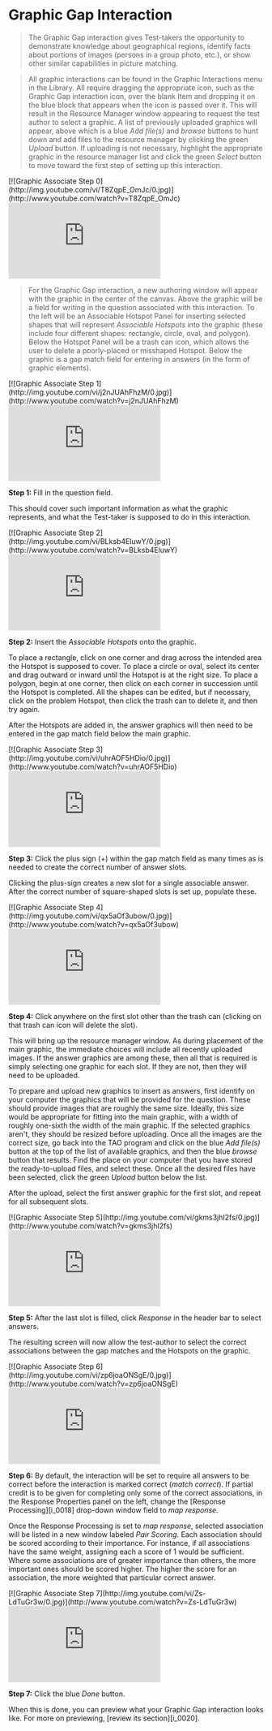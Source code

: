 # Graphic Gap Interaction

>The Graphic Gap interaction gives Test-takers the opportunity to demonstrate knowledge about geographical regions, identify facts about portions of images (persons in a group photo, etc.), or show other similar capabilities in picture matching.

>All graphic interactions can be found in the Graphic Interactions menu in the Library. All require dragging the appropriate icon, such as the Graphic Gap interaction icon, over the blank Item and dropping it on the blue block that appears when the icon is passed over it. This will result in the Resource Manager window appearing to request the test author to select a graphic. A list of previously uploaded graphics will appear, above which is a blue *Add file(s)* and *browse* buttons to hunt down and add files to the resource manager by clicking the green *Upload* button. If uploading is not necessary, highlight the appropriate graphic in the resource manager list and click the green *Select* button to move toward the first step of setting up this interaction.

<div class="hidden-video">
[![Graphic Associate Step 0](http://img.youtube.com/vi/T8ZqpE_OmJc/0.jpg)](http://www.youtube.com/watch?v=T8ZqpE_OmJc)
</div>

<div class='embed-container'><iframe src="https://www.youtube.com/embed/T8ZqpE_OmJc?rel=0" frameborder="0" allowfullscreen="true"></iframe></div>

>For the Graphic Gap interaction, a new authoring window will appear with the graphic in the center of the canvas. Above the graphic will be a field for writing in the question associated with this interaction. To the left will be an Associable Hotspot Panel for inserting selected shapes that will represent *Associable Hotspots* into the graphic (these include four different shapes: rectangle, circle, oval, and polygon). Below the Hotspot Panel will be a trash can icon, which allows the user to delete a poorly-placed or misshaped Hotspot. Below the graphic is a gap match field for entering in answers (in the form of graphic elements).

<div class="hidden-video">
[![Graphic Associate Step 1](http://img.youtube.com/vi/j2nJUAhFhzM/0.jpg)](http://www.youtube.com/watch?v=j2nJUAhFhzM)
</div>

<div class='embed-container'><iframe src="https://www.youtube.com/embed/j2nJUAhFhzM?rel=0" frameborder="0" allowfullscreen="true"></iframe></div>

**Step 1:** Fill in the question field. 

This should cover such important information as what the graphic represents, and what the Test-taker is supposed to do in this interaction.

<div class="hidden-video">
[![Graphic Associate Step 2](http://img.youtube.com/vi/BLksb4EluwY/0.jpg)](http://www.youtube.com/watch?v=BLksb4EluwY)
</div>

<div class='embed-container'><iframe src="https://www.youtube.com/embed/BLksb4EluwY?rel=0" frameborder="0" allowfullscreen="true"></iframe></div>

**Step 2:** Insert the *Associable Hotspots* onto the graphic.

To place a rectangle, click on one corner and drag across the intended area the Hotspot is supposed to cover. To place a circle or oval, select its center and drag outward or inward until the Hotspot is at the right size. To place a polygon, begin at one corner, then click on each corner in succession until the Hotspot is completed. All the shapes can be edited, but if necessary, click on the problem Hotspot, then click the trash can to delete it, and then try again.

After the Hotspots are added in, the answer graphics will then need to be entered in the gap match field below the main graphic.

<div class="hidden-video">
[![Graphic Associate Step 3](http://img.youtube.com/vi/uhrAOF5HDio/0.jpg)](http://www.youtube.com/watch?v=uhrAOF5HDio)
</div>

<div class='embed-container'><iframe src="https://www.youtube.com/embed/uhrAOF5HDio?rel=0" frameborder="0" allowfullscreen="true"></iframe></div>

**Step 3:** Click the plus sign (+) within the gap match field as many times as is needed to create the correct number of answer slots. 

Clicking the plus-sign creates a new slot for a single associable answer. After the correct number of square-shaped slots is set up, populate these. 

<div class="hidden-video">
[![Graphic Associate Step 4](http://img.youtube.com/vi/qx5aOf3ubow/0.jpg)](http://www.youtube.com/watch?v=qx5aOf3ubow)
</div>

<div class='embed-container'><iframe src="https://www.youtube.com/embed/qx5aOf3ubow?rel=0" frameborder="0" allowfullscreen="true"></iframe></div>

**Step 4:** Click anywhere on the first slot other than the trash can (clicking on that trash can icon will delete the slot). 

This will bring up the resource manager window. As during placement of the main graphic, the immediate choices will include all recently uploaded images. If the answer graphics are among these, then all that is required is simply selecting one graphic for each slot. If they are not, then they will need to be uploaded.

To prepare and upload new graphics to insert as answers, first identify on your computer the graphics that will be provided for the question. These should provide images that are roughly the same size. Ideally, this size would be appropriate for fitting into the main graphic, with a width of roughly one-sixth the width of the main graphic. If the selected graphics aren't, they should be resized before uploading. Once all the images are the correct size, go back into the TAO program and click on the blue *Add file(s)* button at the top of the list of available graphics, and then the blue *browse* button that results. Find the place on your computer that you have stored the ready-to-upload files, and select these. Once all the desired files have been selected, click the green *Upload* button below the list.

After the upload, select the first answer graphic for the first slot, and repeat for all subsequent slots.

<div class="hidden-video">
[![Graphic Associate Step 5](http://img.youtube.com/vi/gkms3jhI2fs/0.jpg)](http://www.youtube.com/watch?v=gkms3jhI2fs)
</div>

<div class='embed-container'><iframe src="https://www.youtube.com/embed/gkms3jhI2fs?rel=0" frameborder="0" allowfullscreen="true"></iframe></div>

**Step 5:** After the last slot is filled, click *Response* in the header bar to select answers.

The resulting screen will now allow the test-author to select the correct associations between the gap matches and the Hotspots on the graphic. 

<div class="hidden-video">
[![Graphic Associate Step 6](http://img.youtube.com/vi/zp6joaONSgE/0.jpg)](http://www.youtube.com/watch?v=zp6joaONSgE)
</div>

<div class='embed-container'><iframe src="https://www.youtube.com/embed/zp6joaONSgE?rel=0" frameborder="0" allowfullscreen="true"></iframe></div>

**Step 6:** By default, the interaction will be set to require all answers to be correct before the interaction is marked correct (*match correct*). If partial credit is to be given for completing only some of the correct associations, in the Response Properties panel on the left, change the [Response Processing][i_0018] drop-down window field to *map response*.

Once the Response Processing is set to *map response*, selected association will be listed in a new window labeled *Pair Scoring*. Each association should be scored according to their importance. For instance, if all associations have the same weight, assigning each a score of 1 would be sufficient. Where some associations are of greater importance than others, the more important ones should be scored higher. The higher the score for an association, the more weighted that particular correct answer.

<div class="hidden-video">
[![Graphic Associate Step 7](http://img.youtube.com/vi/Zs-LdTuGr3w/0.jpg)](http://www.youtube.com/watch?v=Zs-LdTuGr3w)
</div>

<div class='embed-container'><iframe src="https://www.youtube.com/embed/Zs-LdTuGr3w?rel=0" frameborder="0" allowfullscreen="true"></iframe></div>

**Step 7:** Click the blue *Done* button.

When this is done, you can preview what your Graphic Gap interaction looks like. For more on previewing, [review its section][i_0020].
